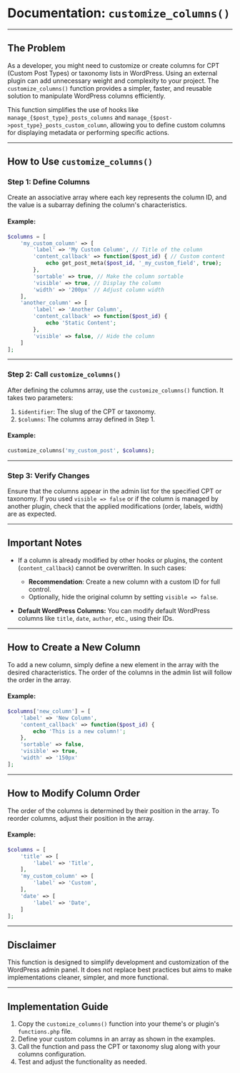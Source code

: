 # Documentation: `customize_columns()`

---

## **The Problem**

As a developer, you might need to customize or create columns for CPT (Custom Post Types) or taxonomy lists in WordPress. Using an external plugin can add unnecessary weight and complexity to your project. The `customize_columns()` function provides a simpler, faster, and reusable solution to manipulate WordPress columns efficiently.

This function simplifies the use of hooks like `manage_{$post_type}_posts_columns` and `manage_{$post->post_type}_posts_custom_column`, allowing you to define custom columns for displaying metadata or performing specific actions.

---

## **How to Use `customize_columns()`**

### **Step 1: Define Columns**

Create an associative array where each key represents the column ID, and the value is a subarray defining the column's characteristics.

#### Example:

```php
$columns = [
    'my_custom_column' => [
        'label' => 'My Custom Column', // Title of the column
        'content_callback' => function($post_id) { // Custom content
            echo get_post_meta($post_id, '_my_custom_field', true);
        },
        'sortable' => true, // Make the column sortable
        'visible' => true, // Display the column
        'width' => '200px' // Adjust column width
    ],
    'another_column' => [
        'label' => 'Another Column',
        'content_callback' => function($post_id) {
            echo 'Static Content';
        },
        'visible' => false, // Hide the column
    ]
];
```

---

### **Step 2: Call `customize_columns()`**

After defining the columns array, use the `customize_columns()` function. It takes two parameters:

1. `$identifier`: The slug of the CPT or taxonomy.
2. `$columns`: The columns array defined in Step 1.

#### Example:

```php
customize_columns('my_custom_post', $columns);
```

---

### **Step 3: Verify Changes**

Ensure that the columns appear in the admin list for the specified CPT or taxonomy. If you used `visible => false` or if the column is managed by another plugin, check that the applied modifications (order, labels, width) are as expected.

---

## **Important Notes**

- If a column is already modified by other hooks or plugins, the content (`content_callback`) cannot be overwritten. In such cases:

  - **Recommendation**: Create a new column with a custom ID for full control.
  - Optionally, hide the original column by setting `visible => false`.

- **Default WordPress Columns:** You can modify default WordPress columns like `title`, `date`, `author`, etc., using their IDs.

---

## **How to Create a New Column**

To add a new column, simply define a new element in the array with the desired characteristics. The order of the columns in the admin list will follow the order in the array.

#### Example:

```php
$columns['new_column'] = [
    'label' => 'New Column',
    'content_callback' => function($post_id) {
        echo 'This is a new column!';
    },
    'sortable' => false,
    'visible' => true,
    'width' => '150px'
];
```

---

## **How to Modify Column Order**

The order of the columns is determined by their position in the array. To reorder columns, adjust their position in the array.

#### Example:

```php
$columns = [
    'title' => [
        'label' => 'Title',
    ],
    'my_custom_column' => [
        'label' => 'Custom',
    ],
    'date' => [
        'label' => 'Date',
    ]
];
```

---

## **Disclaimer**

This function is designed to simplify development and customization of the WordPress admin panel. It does not replace best practices but aims to make implementations cleaner, simpler, and more functional.

---

## **Implementation Guide**

1. Copy the `customize_columns()` function into your theme's or plugin's `functions.php` file.
2. Define your custom columns in an array as shown in the examples.
3. Call the function and pass the CPT or taxonomy slug along with your columns configuration.
4. Test and adjust the functionality as needed.
